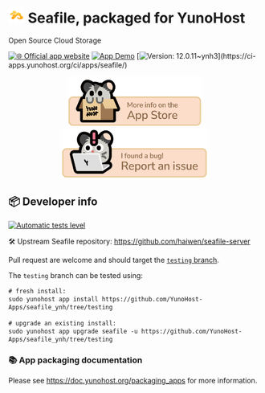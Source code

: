 <!--
N.B.: This README was automatically generated by <https://github.com/YunoHost/apps_tools/blob/main/readme_generator>
It shall NOT be edited by hand.
-->

<h1>
  <img src="https://raw.githubusercontent.com/YunoHost/apps/main/logos/seafile.png" width="32px" alt="Logo of Seafile">
  Seafile, packaged for YunoHost
</h1>

Open Source Cloud Storage

[![🌐 Official app website](https://img.shields.io/badge/Official_app_website-darkgreen?style=for-the-badge)](https://www.seafile.com)
[![App Demo](https://img.shields.io/badge/App_Demo-blue?style=for-the-badge)](https://demo.seafile.com)
[![Version: 12.0.11~ynh3](https://img.shields.io/badge/Version-12.0.11~ynh3-rgba(0,150,0,1)?style=for-the-badge)](https://ci-apps.yunohost.org/ci/apps/seafile/)

<div align="center">
<a href="https://apps.yunohost.org/app/seafile"><img height="100px" src="https://github.com/YunoHost/yunohost-artwork/raw/refs/heads/main/badges/neopossum-badges/badge_more_info_on_the_appstore.svg"/></a>
<a href="https://github.com/YunoHost-Apps/seafile_ynh/issues"><img height="100px" src="https://github.com/YunoHost/yunohost-artwork/raw/refs/heads/main/badges/neopossum-badges/badge_report_an_issue.svg"/></a>
</div>

## 📦 Developer info

[![Automatic tests level](https://apps.yunohost.org/badge/cilevel/seafile)](https://ci-apps.yunohost.org/ci/apps/seafile/)

🛠️ Upstream Seafile repository: <https://github.com/haiwen/seafile-server>

Pull request are welcome and should target the [`testing` branch](https://github.com/YunoHost-Apps/seafile_ynh/tree/testing).

The `testing` branch can be tested using:
```
# fresh install:
sudo yunohost app install https://github.com/YunoHost-Apps/seafile_ynh/tree/testing

# upgrade an existing install:
sudo yunohost app upgrade seafile -u https://github.com/YunoHost-Apps/seafile_ynh/tree/testing
```

### 📚 App packaging documentation

Please see <https://doc.yunohost.org/packaging_apps> for more information.